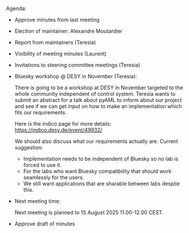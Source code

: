 Agenda:

- Approve minutes from last meeting

- Election of maintainer: Alexandre Moutardier

- Report from maintainers (Teresia)

- Visibility of meeting minutes (Laurent)

- Invitations to steering committee meetings (Teresia)

- Bluesky workshop @ DESY in November (Teresia):

  There is going to be a workshop at DESY in November targeted to the whole community independent of control system. Teresia wants to submit an abstract for a talk about pyAML to inform about our project and see if we can get input on how to make an implementation which fits our requirements.

  Here is the indico page for more details:
  https://indico.desy.de/event/49932/

  We should also discuss what our requirements actually are. Current suggestion:
  - Implementation needs to be independent of Bluesky so no lab is forced to use it.
  - For the labs who want Bluesky compatibility that should work seamlessly for the users.
  - We still want applications that are sharable between labs despite this.

- Next meeting time:

  Next meeting is planned to 15 August 2025 11.00-12.00 CEST.
  
- Approve draft of minutes
